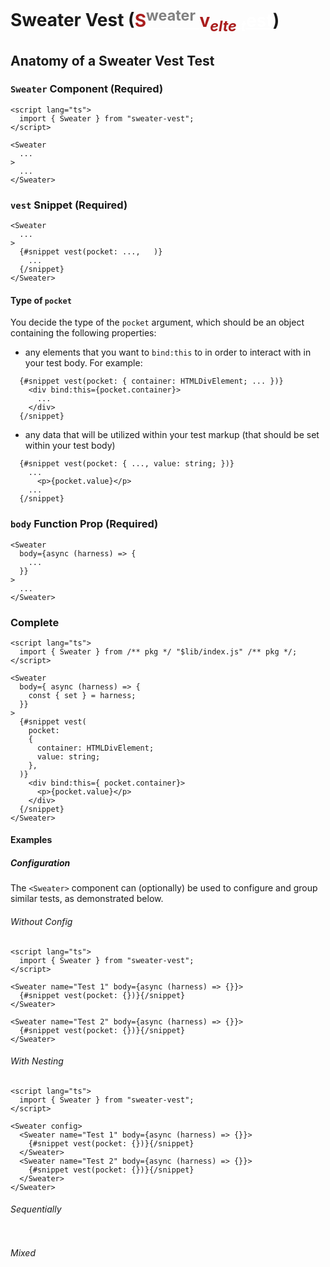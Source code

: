 # Sweater Vest (<ins style="color:white"><span style="color:#aa1e1e"><span>**S**</span><sup style="color:grey">weater</sup> <span style="color:#aa1e1e">**v**</span><sub style="color:#aa1e1e">_elte_</sub></span> <sub style="">_t_</sub><span style="text-">est</span></ins>)

## Anatomy of a Sweater Vest Test

### `Sweater` Component (Required)

[](./src/routes/examples/anatomy/+page.svelte?region=replace(pkg,'''sweater-vest''',_),remap(component-head,body-equal--curly-,),splice(body,5),replace(body,...),replace(snippet,...))
<!-- p↓ BEGIN -->
<!-- p↓ length lines: 13 chars: 121 -->

```svelte
<script lang="ts">
  import { Sweater } from "sweater-vest";
</script>

<Sweater
  ...
>
  ...
</Sweater>
```

<!-- p↓ END -->

### `vest` Snippet (Required)

[](./src/routes/examples/anatomy/+page.svelte?region=remap(snippet-head,-line-,-),remap(snippet-head,-----),remap(snippet-head,',---'),extract(component),splice(body,-6),splice(body,5),replace(body,...),replace(type,...),replace(markup,...))
<!-- p↓ BEGIN -->
<!-- p↓ length lines: 11 chars: 99 -->

```svelte
<Sweater
  ...
>
  {#snippet vest(pocket: ...,   )}
    ...
  {/snippet}
</Sweater>
```

<!-- p↓ END -->

#### Type of `pocket`

You decide the type of the `pocket` argument, which should be an object containing the following properties:
- any elements that you want to `bind:this` to in order to interact with in your test body. For example:

[](./src/routes/examples/anatomy/+page.svelte?region=remap(pocket,-line-,-),splice(pocket,-5),splice(pocket,3),remap(pocket,-pocket,pocket),remap(snippet-head,----),remap(snippet-head,-curly---,-curly-),remap(snippet-head,',---'),extract(snippet),remap(bind,-,),replace(para,...),replace(value-prop,...),remap(pocket,--),splice(type,1))
<!-- p↓ BEGIN -->
<!-- p↓ length lines: 9 chars: 150 -->

```svelte
  {#snippet vest(pocket: { container: HTMLDivElement; ... })}
    <div bind:this={pocket.container}>
      ...
    </div>
  {/snippet}
```

<!-- p↓ END -->

- any data that will be utilized within your test markup (that should be set within your test body)

[](./src/routes/examples/anatomy/+page.svelte?region=remap(pocket,-line-,-),splice(pocket,-5),splice(pocket,3),remap(pocket,-pocket,pocket),remap(snippet-head,----),remap(snippet-head,-curly---,-curly-),remap(snippet-head,',---'),extract(snippet),replace(div-prop,'...,'),remap(type,--),splice(type,1),replace(div-open,...),splice(markup,0,-----...),remove(div-close))
<!-- p↓ BEGIN -->
<!-- p↓ length lines: 9 chars: 123 -->

```svelte
  {#snippet vest(pocket: { ..., value: string; })}
    ...
      <p>{pocket.value}</p>
    ...
  {/snippet}
```

<!-- p↓ END -->

### `body` Function Prop (Required)

[](./src/routes/examples/anatomy/+page.svelte?region=extract(component),replace(snippet,...),replace(implementation,...),remap(body,-async,async))
<!-- p↓ BEGIN -->
<!-- p↓ length lines: 11 chars: 85 -->

```svelte
<Sweater
  body={async (harness) => {
    ...
  }}
>
  ...
</Sweater>
```

<!-- p↓ END -->

### Complete 

[](./src/routes/examples/anatomy/+page.svelte?region)
<!-- p↓ BEGIN -->
<!-- p↓ length lines: 26 chars: 391 -->

```svelte
<script lang="ts">
  import { Sweater } from /** pkg */ "$lib/index.js" /** pkg */;
</script>

<Sweater
  body={ async (harness) => {
    const { set } = harness;
  }}
>
  {#snippet vest(
    pocket:
    {
      container: HTMLDivElement;
      value: string;
    },
  )}
    <div bind:this={ pocket.container}>
      <p>{pocket.value}</p>
    </div>
  {/snippet}
</Sweater>

```

<!-- p↓ END -->

[](./src/routes/examples/README.md)
<!-- p↓ BEGIN -->
<!-- p↓ length lines: 79 chars: 1675 -->
#### Examples

[](src/routes/examples/config/README.md)
<!-- p↓ BEGIN -->
<!-- p↓ length lines: 73 chars: 1544 -->
##### Configuration

The `<Sweater>` component can (optionally) be used to configure and group similar tests, as demonstrated below.

###### Without Config

[](src/routes/examples/config/none/+page.svelte?region=replace(pkg,'''sweater-vest''',_))
<!-- p↓ BEGIN -->
<!-- p↓ length lines: 15 chars: 296 -->

```svelte
<script lang="ts">
  import { Sweater } from "sweater-vest";
</script>

<Sweater name="Test 1" body={async (harness) => {}}>
  {#snippet vest(pocket: {})}{/snippet}
</Sweater>

<Sweater name="Test 2" body={async (harness) => {}}>
  {#snippet vest(pocket: {})}{/snippet}
</Sweater>
```

<!-- p↓ END -->

###### With Nesting

[](src/routes/examples/config/nested/+page.svelte?region=replace(pkg,'''sweater-vest''',_))
<!-- p↓ BEGIN -->
<!-- p↓ length lines: 16 chars: 335 -->

```svelte
<script lang="ts">
  import { Sweater } from "sweater-vest";
</script>

<Sweater config>
  <Sweater name="Test 1" body={async (harness) => {}}>
    {#snippet vest(pocket: {})}{/snippet}
  </Sweater>
  <Sweater name="Test 2" body={async (harness) => {}}>
    {#snippet vest(pocket: {})}{/snippet}
  </Sweater>
</Sweater>
```

<!-- p↓ END -->

###### Sequentially

[](src/routes/examples/config/sequential/+page.svelte?region=replace(pkg,'''sweater-vest''',_))
<!-- p↓ BEGIN -->
<!-- p↓ length lines: 5 chars: 16 -->

```svelte

```

<!-- p↓ END -->

###### Mixed

[](src/routes/examples/config/mixed/+page.svelte?region=replace(pkg,'''sweater-vest''',_))
<!-- p↓ BEGIN -->
<!-- p↓ length lines: 5 chars: 16 -->

```svelte

```

<!-- p↓ END -->

<!-- p↓ END -->
<!-- p↓ END -->